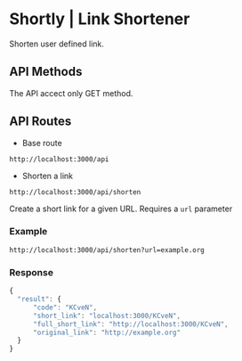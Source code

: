 # Shortly | Link Shortener

Shorten user defined link.

## API Methods

The API accect only GET method.

## API Routes

-   Base route

```http
http://localhost:3000/api
```

-   Shorten a link

```http
http://localhost:3000/api/shorten
```

Create a short link for a given URL. Requires a `url` parameter

### Example

```http
http://localhost:3000/api/shorten?url=example.org
```

### Response

```javascript
{
  "result": {
      "code": "KCveN",
      "short_link": "localhost:3000/KCveN",
      "full_short_link": "http://localhost:3000/KCveN",
      "original_link": "http://example.org"
  }
}
```
